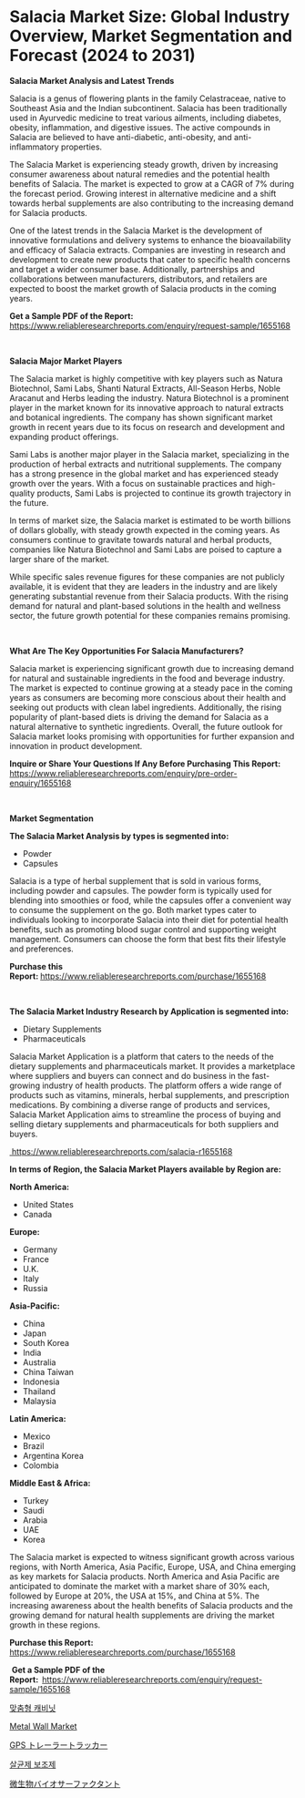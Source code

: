 <p><h1>Salacia Market Size: Global Industry Overview, Market Segmentation and Forecast (2024 to 2031)</h1></p><p><strong>Salacia Market Analysis and Latest Trends</strong></p>
<p><p>Salacia is a genus of flowering plants in the family Celastraceae, native to Southeast Asia and the Indian subcontinent. Salacia has been traditionally used in Ayurvedic medicine to treat various ailments, including diabetes, obesity, inflammation, and digestive issues. The active compounds in Salacia are believed to have anti-diabetic, anti-obesity, and anti-inflammatory properties.</p><p>The Salacia Market is experiencing steady growth, driven by increasing consumer awareness about natural remedies and the potential health benefits of Salacia. The market is expected to grow at a CAGR of 7% during the forecast period. Growing interest in alternative medicine and a shift towards herbal supplements are also contributing to the increasing demand for Salacia products.</p><p>One of the latest trends in the Salacia Market is the development of innovative formulations and delivery systems to enhance the bioavailability and efficacy of Salacia extracts. Companies are investing in research and development to create new products that cater to specific health concerns and target a wider consumer base. Additionally, partnerships and collaborations between manufacturers, distributors, and retailers are expected to boost the market growth of Salacia products in the coming years.</p></p>
<p><strong>Get a Sample PDF of the Report:&nbsp;</strong> <a href="https://www.reliableresearchreports.com/enquiry/request-sample/1655168">https://www.reliableresearchreports.com/enquiry/request-sample/1655168</a></p>
<p>&nbsp;</p>
<p><strong>Salacia Major Market Players</strong></p>
<p><p>The Salacia market is highly competitive with key players such as Natura Biotechnol, Sami Labs, Shanti Natural Extracts, All-Season Herbs, Noble Aracanut and Herbs leading the industry. Natura Biotechnol is a prominent player in the market known for its innovative approach to natural extracts and botanical ingredients. The company has shown significant market growth in recent years due to its focus on research and development and expanding product offerings.</p><p>Sami Labs is another major player in the Salacia market, specializing in the production of herbal extracts and nutritional supplements. The company has a strong presence in the global market and has experienced steady growth over the years. With a focus on sustainable practices and high-quality products, Sami Labs is projected to continue its growth trajectory in the future.</p><p>In terms of market size, the Salacia market is estimated to be worth billions of dollars globally, with steady growth expected in the coming years. As consumers continue to gravitate towards natural and herbal products, companies like Natura Biotechnol and Sami Labs are poised to capture a larger share of the market.</p><p>While specific sales revenue figures for these companies are not publicly available, it is evident that they are leaders in the industry and are likely generating substantial revenue from their Salacia products. With the rising demand for natural and plant-based solutions in the health and wellness sector, the future growth potential for these companies remains promising.</p></p>
<p>&nbsp;</p>
<p><strong>What Are The Key Opportunities For Salacia Manufacturers?</strong></p>
<p><p>Salacia market is experiencing significant growth due to increasing demand for natural and sustainable ingredients in the food and beverage industry. The market is expected to continue growing at a steady pace in the coming years as consumers are becoming more conscious about their health and seeking out products with clean label ingredients. Additionally, the rising popularity of plant-based diets is driving the demand for Salacia as a natural alternative to synthetic ingredients. Overall, the future outlook for Salacia market looks promising with opportunities for further expansion and innovation in product development.</p></p>
<p><strong>Inquire or Share Your Questions If Any Before Purchasing This Report:</strong> <a href="https://www.reliableresearchreports.com/enquiry/pre-order-enquiry/1655168">https://www.reliableresearchreports.com/enquiry/pre-order-enquiry/1655168</a></p>
<p>&nbsp;</p>
<p><strong>Market Segmentation</strong></p>
<p><strong>The Salacia Market Analysis by types is segmented into:</strong></p>
<p><ul><li>Powder</li><li>Capsules</li></ul></p>
<p><p>Salacia is a type of herbal supplement that is sold in various forms, including powder and capsules. The powder form is typically used for blending into smoothies or food, while the capsules offer a convenient way to consume the supplement on the go. Both market types cater to individuals looking to incorporate Salacia into their diet for potential health benefits, such as promoting blood sugar control and supporting weight management. Consumers can choose the form that best fits their lifestyle and preferences.</p></p>
<p><strong>Purchase this Report:&nbsp;</strong><a href="https://www.reliableresearchreports.com/purchase/1655168">https://www.reliableresearchreports.com/purchase/1655168</a></p>
<p>&nbsp;</p>
<p><strong>The Salacia Market Industry Research by Application is segmented into:</strong></p>
<p><ul><li>Dietary Supplements</li><li>Pharmaceuticals</li></ul></p>
<p><p>Salacia Market Application is a platform that caters to the needs of the dietary supplements and pharmaceuticals market. It provides a marketplace where suppliers and buyers can connect and do business in the fast-growing industry of health products. The platform offers a wide range of products such as vitamins, minerals, herbal supplements, and prescription medications. By combining a diverse range of products and services, Salacia Market Application aims to streamline the process of buying and selling dietary supplements and pharmaceuticals for both suppliers and buyers.</p></p>
<p><a href="https://www.reliableresearchreports.com/salacia-r1655168">&nbsp;https://www.reliableresearchreports.com/salacia-r1655168</a></p>
<p><strong>In terms of Region, the Salacia Market Players available by Region are:</strong></p>
<p>
    <p> <strong> North America: </strong>
        <ul>
            <li>United States</li>
            <li>Canada</li>
        </ul>
        </p> 
    <p> <strong> Europe: </strong>
        <ul>
            <li>Germany</li>
            <li>France</li>
            <li>U.K.</li>
            <li>Italy</li>
            <li>Russia</li>
        </ul>
        </p> 
    <p> <strong> Asia-Pacific: </strong>
        <ul>
            <li>China</li>
            <li>Japan</li>
            <li>South Korea</li>
            <li>India</li>
            <li>Australia</li>
            <li>China Taiwan</li>
            <li>Indonesia</li>
            <li>Thailand</li>
            <li>Malaysia</li>
        </ul>
        </p> 
    <p> <strong> Latin America: </strong>
        <ul>
            <li>Mexico</li>
            <li>Brazil</li>
            <li>Argentina Korea</li>
            <li>Colombia</li>
        </ul>
        </p> 
    <p> <strong> Middle East & Africa: </strong>
        <ul>
            <li>Turkey</li>
            <li>Saudi</li>
            <li>Arabia</li>
            <li>UAE</li>
            <li>Korea</li>
        </ul>
    </p>
    </p>
<p><p>The Salacia market is expected to witness significant growth across various regions, with North America, Asia Pacific, Europe, USA, and China emerging as key markets for Salacia products. North America and Asia Pacific are anticipated to dominate the market with a market share of 30% each, followed by Europe at 20%, the USA at 15%, and China at 5%. The increasing awareness about the health benefits of Salacia products and the growing demand for natural health supplements are driving the market growth in these regions.</p></p>
<p><strong>Purchase this Report: </strong><a href="https://www.reliableresearchreports.com/purchase/1655168">https://www.reliableresearchreports.com/purchase/1655168</a></p>
<p>&nbsp;<strong>Get a Sample PDF of the Report:&nbsp;&nbsp;</strong><a href="https://www.reliableresearchreports.com/enquiry/request-sample/1655168">https://www.reliableresearchreports.com/enquiry/request-sample/1655168</a></p>
<p><strong></strong></p>
<p><p><a href="https://medium.com/@kellyclarkson42/%EC%BB%A4%EC%8A%A4%ED%85%80-%EC%BA%90%EB%B9%84%EB%8B%9B-%EC%8B%9C%EC%9E%A5%EC%9D%80-%EC%8B%9C%EC%9E%A5%EC%A0%90%EC%9C%A0%EC%9C%A8-%EA%B7%9C%EB%AA%A8-%EB%B0%8F-2031%EB%85%84%EA%B9%8C%EC%A7%80-%EC%98%88%EC%83%81%EB%90%9C-%EC%98%88%EC%B8%A1%EC%97%90-%EC%B4%88%EC%A0%90%EC%9D%84-%EB%A7%9E%EC%B6%A5%EB%8B%88%EB%8B%A4-f3c40332294f">맞춤형 캐비닛</a></p><p><a href="https://github.com/abdelrhmankishk22/Market-Research-Report-List-4/blob/main/metal-wall-market.md">Metal Wall Market</a></p><p><a href="https://github.com/deonnorth8/Market-Research-Report-List-1/blob/main/830302155444.md">GPS トレーラートラッカー</a></p><p><a href="https://medium.com/@danieldobroiu20221/%EC%82%B4%EA%B7%A0%EC%A0%9C-%EC%B2%A8%EA%B0%80%EC%A0%9C-%EC%8B%9C%EC%9E%A5-%EC%9D%B8%EC%82%AC%EC%9D%B4%ED%8A%B8-%EC%8B%9C%EC%9E%A5-%EB%8F%99%ED%96%A5-%EC%84%B1%EC%9E%A5-2024%EB%85%84%EB%B6%80%ED%84%B0-2031%EB%85%84%EA%B9%8C%EC%A7%80-%EC%98%88%EC%B8%A1%EB%90%9C-%EA%B2%83-13df1b19c2a1">살균제 보조제</a></p><p><a href="https://medium.com/@diegomoen2016/%E3%83%9E%E3%82%A4%E3%82%AF%E3%83%AD%E3%83%93%E3%82%A2%E3%83%AB%E3%83%90%E3%82%A4%E3%82%AA%E3%82%B5%E3%83%BC%E3%83%95%E3%82%A1%E3%82%AF%E3%82%BF%E3%83%B3%E3%83%88%E5%B8%82%E5%A0%B4%E3%81%AE%E5%88%86%E6%9E%90-%E3%82%B0%E3%83%AD%E3%83%BC%E3%83%90%E3%83%AB%E7%94%A3%E6%A5%AD%E3%81%AE%E5%B1%95%E6%9C%9B%E3%81%A8%E4%BA%88%E6%B8%AC-2024%E5%B9%B4%E3%81%8B%E3%82%892031%E5%B9%B4%E3%81%BE%E3%81%A7-f17a5504134d">微生物バイオサーファクタント</a></p></p>